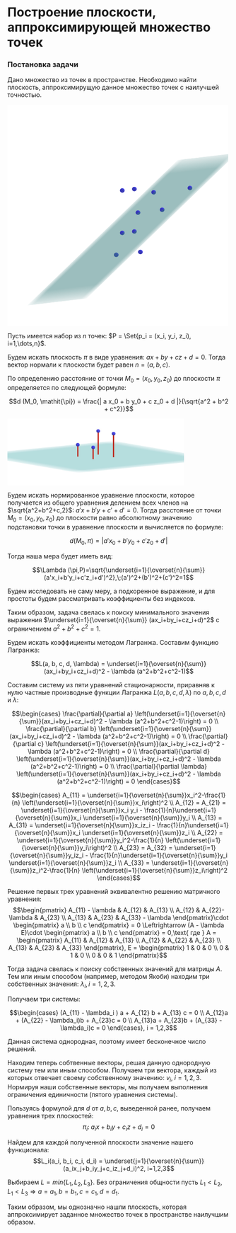 <h1 align="left">Построение плоскости, аппроксимирующей множество точек</h1>

<h3 align="left">Постановка задачи</h3>

Дано множество из точек в пространстве. Необходимо найти плоскость, аппроксимирущую данное множество точек с наилучшей точностью.

<img align="center" src="https://github.com/vkonov2/Geometry-Projects/blob/33f547e8fe151cf23d36005db11a27432d161b44/Preliminary-Algorithms/Least-Square-Plane-Fitting/images/1.png" alt="c" width="500" height="500"/>

Пусть имеется набор из $n$ точек: $P = \Set{p_i = (x_i, y_i, z_i), i=1,\dots,n}$. 

Будем искать плоскость $\mathit{\pi}$ в виде уравнения: $a x + b y + c z + d = 0$. Тогда вектор нормали к плоскости будет равен $n = (a, b, c)$.

По определению расстояние от точки $M_0 = (x_0, y_0, z_0)$ до плоскости $\mathit{\pi}$ определяется по следующей формуле:

$$d (M_0, \mathit{\pi}) = \frac{| a x_0 + b y_0 + c z_0 + d |}{\sqrt{a^2 + b^2 + c^2}}$$

<img align="center" src="https://github.com/vkonov2/Geometry-Projects/blob/33f547e8fe151cf23d36005db11a27432d161b44/Preliminary-Algorithms/Least-Square-Plane-Fitting/images/2.jpg" alt="c" width="400" height="150"/>

Будем искать нормированное уравнение плоскости, которое получается из общего уравнения делением всех членов на $\sqrt{a^2+b^2+с,2}$: $a'x+b'y+с'+d'=0$. Тогда расстояние от точки $M_0 = (x_0,y_0, z_0)$ до плоскости равно абсолютному значению подстановки точки в уравнение плоскости и вычисляется по формуле:

$$d (M_0, \mathit{\pi}) = | a' x_0 + b' y_0 + c' z_0 + d' |$$

Тогда наша мера будет иметь вид:

$$\Lambda (\pi,P)=\sqrt{\underset{i=1}{\overset{n}{\sum}} (a'x_i+b'y_i+c'z_i+d')^2},\;(a')^2+(b')^2+(c')^2=1$$

Будем исследовать не саму меру, а подкоренное выражение, и для простоты будем рассматривать коэффициенты без индексов.

Таким образом, задача свелась к поиску минимального значения выражения $\underset{i=1}{\overset{n}{\sum}} (ax_i+by_i+cz_i+d)^2$ с ограничением $a^2+b^2+c^2=1$.

Будем искать коэффициенты методом Лагранжа. Составим функцию Лагранжа:

$$L(a, b, c, d, \lambda) = \underset{i=1}{\overset{n}{\sum}}(ax_i+by_i+cz_i+d)^2 - \lambda (a^2+b^2+c^2-1)$$

Составим систему из пяти уравнений стационарности, приравняв к нулю частные производные функции Лагранжа $L(a, b, c, d, \lambda)$ по $a, b, c, d$ и $\lambda$:

$$\begin{cases}
		\frac{\partial}{\partial a} \left(\underset{i=1}{\overset{n}{\sum}}(ax_i+by_i+cz_i+d)^2 - \lambda (a^2+b^2+c^2-1)\right) = 0 \\
		\frac{\partial}{\partial b} \left(\underset{i=1}{\overset{n}{\sum}}(ax_i+by_i+cz_i+d)^2 - \lambda (a^2+b^2+c^2-1)\right) = 0 \\
		\frac{\partial}{\partial c} \left(\underset{i=1}{\overset{n}{\sum}}(ax_i+by_i+cz_i+d)^2 - \lambda (a^2+b^2+c^2-1)\right) = 0 \\
		\frac{\partial}{\partial d} \left(\underset{i=1}{\overset{n}{\sum}}(ax_i+by_i+cz_i+d)^2 - \lambda (a^2+b^2+c^2-1)\right) = 0 \\
		\frac{\partial}{\partial \lambda} \left(\underset{i=1}{\overset{n}{\sum}}(ax_i+by_i+cz_i+d)^2 - \lambda (a^2+b^2+c^2-1)\right) = 0
	\end{cases}$$

$$\begin{cases}
	A_{11} = \underset{i=1}{\overset{n}{\sum}}x_i^2-\frac{1}{n} \left(\underset{i=1}{\overset{n}{\sum}}x_i\right)^2 \\
	A_{12} = A_{21} = \underset{i=1}{\overset{n}{\sum}}x_i y_i - \frac{1}{n}\underset{i=1}{\overset{n}{\sum}}x_i \underset{i=1}{\overset{n}{\sum}}y_i \\
	A_{13} = A_{31} = \underset{i=1}{\overset{n}{\sum}}x_iz_i - \frac{1}{n}\underset{i=1}{\overset{n}{\sum}}x_i \underset{i=1}{\overset{n}{\sum}}z_i \\
	A_{22} = \underset{i=1}{\overset{n}{\sum}}y_i^2-\frac{1}{n} \left(\underset{i=1}{\overset{n}{\sum}}y_i\right)^2 \\
	A_{23} = A_{32} = \underset{i=1}{\overset{n}{\sum}}y_iz_i - \frac{1}{n}\underset{i=1}{\overset{n}{\sum}}y_i \underset{i=1}{\overset{n}{\sum}}z_i \\
	A_{33} = \underset{i=1}{\overset{n}{\sum}}z_i^2-\frac{1}{n} \left(\underset{i=1}{\overset{n}{\sum}}z_i\right)^2
\end{cases}$$

Решение первых трех уравнений эквивалентно решению матричного уравнения:
$$\begin{pmatrix}
	A_{11} - \lambda & A_{12} & A_{13} \\
	A_{12} & A_{22}-\lambda & A_{23} \\
	A_{13} & A_{23} & A_{33} - \lambda
\end{pmatrix}\cdot \begin{pmatrix}
	a \\ b \\ c
\end{pmatrix} = 0 \Leftrightarrow (A - \lambda E)\cdot \begin{pmatrix}
	a \\ b \\ c
\end{pmatrix} = 0,\text{ где } A = \begin{pmatrix}
	A_{11} & A_{12} & A_{13} \\
	A_{12} & A_{22} & A_{23} \\
	A_{13} & A_{23} & A_{33}
\end{pmatrix}, E = \begin{pmatrix}
	1 & 0 & 0 \\
	0 & 1 & 0 \\
	0 & 0 & 1
\end{pmatrix}$$

Тогда задача свелась к поиску собственных значений для матрицы $A$. Тем или иным способом (например, методом Якоби) находим три собственных значения: $\lambda_i, i=1,2,3$.

Получаем три системы:

$$\begin{cases}
		(A_{11} - \lambda_i ) a + A_{12} b + A_{13} c = 0 \\
		A_{12}a + (A_{22} - \lambda_i)b + A_{23}c = 0 \\
		A_{13}a + A_{23}b + (A_{33} - \lambda_i)c = 0
	\end{cases}, i = 1,2,3$$

Данная система однородная, поэтому имеет бесконечное число решений.

Находим теперь собтвенные векторы, решая данную однородную систему тем или иным способом. Получаем три вектора, каждый из которых отвечает своему собственному значению: $v_i, \; i=1,2,3$. Нормируя наши собственные векторы, мы получаем выполнения ограничения единичности (пятого уравнения системы).

Пользуясь формулой для $d$ от $a,b,c$, выведенной ранее, получаем уравнения трех плоскостей:
$$\pi_i: \; a_i x + b_i y + c_i z + d_i = 0$$

Найдем для каждой полученной плоскости значение нашего функционала:
$$L_i(a_i, b_i, c_i, d_i) = \underset{j=1}{\overset{n}{\sum}}(a_ix_j+b_iy_j+c_iz_j+d_i)^2, i=1,2,3$$

Выбираем $L = min \{L_1, L_2, L_3\}$. Без ограничения общности пусть $L_1 < L_2, \; L_1 < L_3 \Rightarrow a = a_1, b = b_1, c = c_1, d = d_1$.

Таким образом, мы однозначно нашли плоскость, которая аппроксимирует заданное множество точек в пространстве наилучшим образом.
